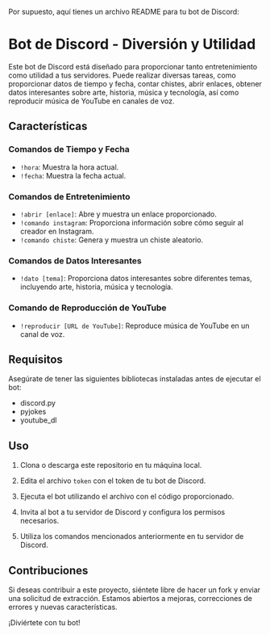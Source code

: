 Por supuesto, aquí tienes un archivo README para tu bot de Discord:

# Bot de Discord - Diversión y Utilidad

Este bot de Discord está diseñado para proporcionar tanto entretenimiento como utilidad a tus servidores. Puede realizar diversas tareas, como proporcionar datos de tiempo y fecha, contar chistes, abrir enlaces, obtener datos interesantes sobre arte, historia, música y tecnología, así como reproducir música de YouTube en canales de voz.

## Características

### Comandos de Tiempo y Fecha
- `!hora`: Muestra la hora actual.
- `!fecha`: Muestra la fecha actual.

### Comandos de Entretenimiento
- `!abrir [enlace]`: Abre y muestra un enlace proporcionado.
- `!comando instagram`: Proporciona información sobre cómo seguir al creador en Instagram.
- `!comando chiste`: Genera y muestra un chiste aleatorio.

### Comandos de Datos Interesantes
- `!dato [tema]`: Proporciona datos interesantes sobre diferentes temas, incluyendo arte, historia, música y tecnología.

### Comando de Reproducción de YouTube
- `!reproducir [URL de YouTube]`: Reproduce música de YouTube en un canal de voz.

## Requisitos

Asegúrate de tener las siguientes bibliotecas instaladas antes de ejecutar el bot:

- discord.py
- pyjokes
- youtube_dl

## Uso

1. Clona o descarga este repositorio en tu máquina local.

2. Edita el archivo `token` con el token de tu bot de Discord.

3. Ejecuta el bot utilizando el archivo con el código proporcionado.

4. Invita al bot a tu servidor de Discord y configura los permisos necesarios.

5. Utiliza los comandos mencionados anteriormente en tu servidor de Discord.

## Contribuciones

Si deseas contribuir a este proyecto, siéntete libre de hacer un fork y enviar una solicitud de extracción. Estamos abiertos a mejoras, correcciones de errores y nuevas características.

¡Diviértete con tu bot!
